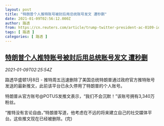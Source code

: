 ```yaml
---
layout: post
title: "特朗普个人推特账号被封后用总统账号发文 遭秒删"
date: 2021-01-09T02:56:12.000Z
author: 路透
from: https://cn.reuters.com/article/trump-twitter-president-ac-0109-idCNKBS29E041
tags: [ 路透 ]
categories: [ 路透 ]
---
```

<!--1610160972000-->
[特朗普个人推特账号被封后用总统账号发文 遭秒删](https://cn.reuters.com/article/trump-twitter-president-ac-0109-idCNKBS29E041)
------

<div>
<div><i>2021-01-09T02:25:54Z</i></div><p>路透华盛顿1月8日 - 推特周五迅速删除了美国总统特朗普通过政府官方推特账号发送的最新推文，此前该平台已永久停用了特朗普的个人账号。</p><p>特朗普从官方账号@POTUS发推文表示，“我们不会沉默！”该账号拥有3,340万粉丝。</p><p>“推特没有言论自由，”特朗普写道，他考虑在不远的将来建立自己的社交媒体平台。这些推文现在已经被删除。(完)</p>
</div>

